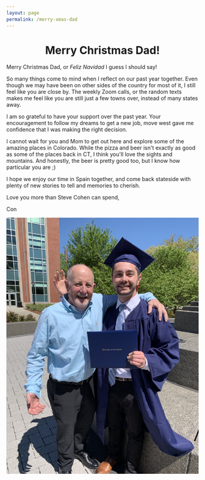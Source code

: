 ```yaml
---
layout: page
permalink: /merry-xmas-dad
---
```


<h1 style="text-align:center">Merry Christmas Dad!</h1>

Merry Christmas Dad, or _Feliz Navidad_ I guess I should say! 

So many things come to mind when I reflect on our past year together. Even though we may have been on other sides of the country for most of it, I still feel like you are close by. The weekly Zoom calls, or the random texts makes me feel like you are still just a few towns over, instead of many states away. 

I am so grateful to have your support over the past year. Your encouragement to follow my dreams to get a new job, move west gave me confidence that I was making the right decision. 

I cannot wait for you and Mom to get out here and explore some of the amazing places in Colorado. While the pizza and beer isn't exactly as good as some of the places back in CT, I think you'll love the sights and mountains. And honestly, the beer is pretty good too, but I know how particular you are ;)  

I hope we enjoy our time in Spain together, and come back stateside with plenty of new stories to tell and memories to cherish. 

Love you more than Steve Cohen can spend, 

Con

![](assets/dad.jpg)
